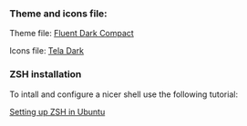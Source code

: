 ### Theme and icons file:

Theme file: [Fluent Dark Compact](https://github.com/vinceliuice/Fluent-gtk-theme)

Icons file: [Tela Dark](https://github.com/vinceliuice/Tela-icon-theme)

### ZSH installation

To intall and configure a nicer shell use the following tutorial:

[Setting up ZSH in Ubuntu](https://medium.com/@satriajanaka09/setup-zsh-oh-my-zsh-powerlevel10k-on-ubuntu-20-04-c4a4052508fd)
